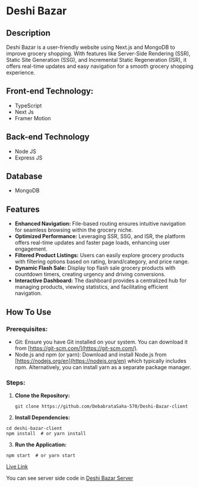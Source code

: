 # Deshi Bazar

## Description

Deshi Bazar is a user-friendly website using Next.js and MongoDB to improve grocery shopping. With features like Server-Side Rendering (SSR), Static Site Generation (SSG), and Incremental Static Regeneration (ISR), it offers real-time updates and easy navigation for a smooth grocery shopping experience.

## Front-end Technology:

- TypeScript
- Next Js
- Framer Motion

## Back-end Technology

- Node JS
- Express JS

## Database

- MongoDB

## Features

- **Enhanced Navigation:** File-based routing ensures intuitive navigation for seamless browsing within the grocery niche.
- **Optimized Performance:** Leveraging SSR, SSG, and ISR, the platform offers real-time updates and faster page loads, enhancing user engagement.
- **Filtered Product Listings:** Users can easily explore grocery products with filtering options based on rating, brand/category, and price range.
- **Dynamic Flash Sale:** Display top flash sale grocery products with countdown timers, creating urgency and driving conversions.
- **Interactive Dashboard:** The dashboard provides a centralized hub for managing products, viewing statistics, and facilitating efficient navigation.

## How To Use

### Prerequisites:

- Git: Ensure you have Git installed on your system. You can download it from [https://git-scm.com/](https://git-scm.com/).
- Node.js and npm (or yarn): Download and install Node.js from [https://nodejs.org/en](https://nodejs.org/en) which typically includes npm. Alternatively, you can install yarn as a separate package manager.

### Steps:

1. **Clone the Repository:**

   ```
   git clone https://github.com/DebabrataSaha-570/Deshi-Bazar-client

   ```

2. **Install Dependencies:**

```
cd deshi-bazar-client
npm install  # or yarn install

```

3.  **Run the Application:**

```
npm start  # or yarn start

```

[Live Link](https://deshi-bazar-client.vercel.app/)

You can see server side code in [Deshi Bazar Server](https://github.com/DebabrataSaha-570/Deshi-Bazar-server)
